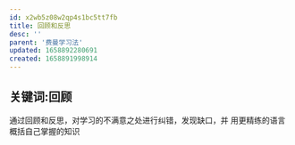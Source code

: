 ```yaml
---
id: x2wb5z08w2qp4s1bc5tt7fb
title: 回顾和反思
desc: ''
parent: '费曼学习法'
updated: 1658892280691
created: 1658891998914
---
```

## 关键词:回顾
通过回顾和反思，对学习的不满意之处进行纠错，发现缺口，并 用更精练的语言概括自己掌握的知识